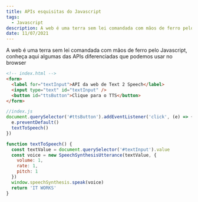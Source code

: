 ```yaml
---
title: APIs esquisitas do Javascript
tags:
  - Javascript
description: A web é uma terra sem lei comandada com mãos de ferro pelo Javascript, conheça aqui algumas das APIs diferenciadas que podemos usar no browser
date: 11/07/2021
---
```


A web é uma terra sem lei comandada com mãos de ferro pelo Javascript, conheça aqui algumas das APIs diferenciadas que podemos usar no browser

```html
<!-- index.html -->
<form>
  <label for="textInput">API da web de Text 2 Speech</label>
  <input type="text" id="textInput" />
  <button id="ttsButton">Clique para o TTS</button>
</form>
```

```javascript
//index.js
document.querySelector('#ttsButton').addEventListener('click', (e) => {
  e.preventDefault()
  textToSpeech()
})

function textToSpeech() {
  const textValue = document.querySelector('#textInput').value
  const voice = new SpeechSynthesisUtterance(textValue, {
    volume: 1,
    rate: 1,
    pitch: 1
  })
  window.speechSynthesis.speak(voice)
  return 'IT WORKS'
}
```
